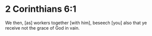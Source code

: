 # 2 Corinthians 6:1

We then, [as] workers together [with him], beseech [you] also that ye receive not the grace of God in vain.